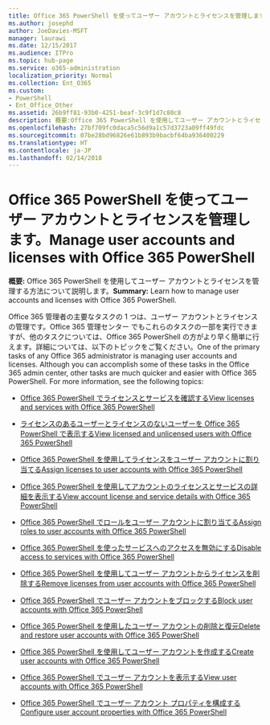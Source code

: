 ```yaml
---
title: Office 365 PowerShell を使ってユーザー アカウントとライセンスを管理します。
ms.author: josephd
author: JoeDavies-MSFT
manager: laurawi
ms.date: 12/15/2017
ms.audience: ITPro
ms.topic: hub-page
ms.service: o365-administration
localization_priority: Normal
ms.collection: Ent_O365
ms.custom:
- PowerShell
- Ent_Office_Other
ms.assetid: 26b9ff81-93b0-4251-beaf-3c9f1d7c80c8
description: 概要:Office 365 PowerShell を使用してユーザー アカウントとライセンスを管理する方法について説明します。
ms.openlocfilehash: 27bf709fc0daca5c56d9a1c57d3723a09ff49fdc
ms.sourcegitcommit: 07be28bd96826e61b893b9bacbf64ba936400229
ms.translationtype: HT
ms.contentlocale: ja-JP
ms.lasthandoff: 02/14/2018
---
```

# <a name="manage-user-accounts-and-licenses-with-office-365-powershell"></a><span data-ttu-id="bac56-103">Office 365 PowerShell を使ってユーザー アカウントとライセンスを管理します。</span><span class="sxs-lookup"><span data-stu-id="bac56-103">Manage user accounts and licenses with Office 365 PowerShell</span></span>

 <span data-ttu-id="bac56-104">**概要:** Office 365 PowerShell を使用してユーザー アカウントとライセンスを管理する方法について説明します。</span><span class="sxs-lookup"><span data-stu-id="bac56-104">**Summary:** Learn how to manage user accounts and licenses with Office 365 PowerShell.</span></span>
  
<span data-ttu-id="bac56-p101">Office 365 管理者の主要なタスクの 1 つは、ユーザー アカウントとライセンスの管理です。Office 365 管理センター でもこれらのタスクの一部を実行できますが、他のタスクについては、Office 365 PowerShell の方がより早く簡単に行えます。詳細については、以下のトピックをご覧ください。</span><span class="sxs-lookup"><span data-stu-id="bac56-p101">One of the primary tasks of any Office 365 administrator is managing user accounts and licenses. Although you can accomplish some of these tasks in the Office 365 admin center, other tasks are much quicker and easier with Office 365 PowerShell. For more information, see the following topics:</span></span>
  
- [<span data-ttu-id="bac56-108">Office 365 PowerShell でライセンスとサービスを確認する</span><span class="sxs-lookup"><span data-stu-id="bac56-108">View licenses and services with Office 365 PowerShell</span></span>](view-licenses-and-services-with-office-365-powershell.md)
    
- [<span data-ttu-id="bac56-109">ライセンスのあるユーザーとライセンスのないユーザーを Office 365 PowerShell で表示する</span><span class="sxs-lookup"><span data-stu-id="bac56-109">View licensed and unlicensed users with Office 365 PowerShell</span></span>](view-licensed-and-unlicensed-users-with-office-365-powershell.md)
    
- [<span data-ttu-id="bac56-110">Office 365 PowerShell を使用してライセンスをユーザー アカウントに割り当てる</span><span class="sxs-lookup"><span data-stu-id="bac56-110">Assign licenses to user accounts with Office 365 PowerShell</span></span>](assign-licenses-to-user-accounts-with-office-365-powershell.md)
    
- [<span data-ttu-id="bac56-111">Office 365 PowerShell を使用してアカウントのライセンスとサービスの詳細を表示する</span><span class="sxs-lookup"><span data-stu-id="bac56-111">View account license and service details with Office 365 PowerShell</span></span>](view-account-license-and-service-details-with-office-365-powershell.md)
    
- [<span data-ttu-id="bac56-112">Office 365 PowerShell でロールをユーザー アカウントに割り当てる</span><span class="sxs-lookup"><span data-stu-id="bac56-112">Assign roles to user accounts with Office 365 PowerShell</span></span>](assign-roles-to-user-accounts-with-office-365-powershell.md)
    
- [<span data-ttu-id="bac56-113">Office 365 PowerShell を使ったサービスへのアクセスを無効にする</span><span class="sxs-lookup"><span data-stu-id="bac56-113">Disable access to services with Office 365 PowerShell</span></span>](disable-access-to-services-with-office-365-powershell.md)
    
- [<span data-ttu-id="bac56-114">Office 365 PowerShell を使用してユーザー アカウントからライセンスを削除する</span><span class="sxs-lookup"><span data-stu-id="bac56-114">Remove licenses from user accounts with Office 365 PowerShell</span></span>](remove-licenses-from-user-accounts-with-office-365-powershell.md)
    
- [<span data-ttu-id="bac56-115">Office 365 PowerShell でユーザー アカウントをブロックする</span><span class="sxs-lookup"><span data-stu-id="bac56-115">Block user accounts with Office 365 PowerShell</span></span>](block-user-accounts-with-office-365-powershell.md)
    
- [<span data-ttu-id="bac56-116">Office 365 PowerShell を使用したユーザー アカウントの削除と復元</span><span class="sxs-lookup"><span data-stu-id="bac56-116">Delete and restore user accounts with Office 365 PowerShell</span></span>](delete-and-restore-user-accounts-with-office-365-powershell.md)
    
- [<span data-ttu-id="bac56-117">Office 365 PowerShell を使用してユーザー アカウントを作成する</span><span class="sxs-lookup"><span data-stu-id="bac56-117">Create user accounts with Office 365 PowerShell</span></span>](create-user-accounts-with-office-365-powershell.md)
    
- [<span data-ttu-id="bac56-118">Office 365 PowerShell でユーザー アカウントを表示する</span><span class="sxs-lookup"><span data-stu-id="bac56-118">View user accounts with Office 365 PowerShell</span></span>](view-user-accounts-with-office-365-powershell.md)
    
- [<span data-ttu-id="bac56-119">Office 365 PowerShell でユーザー アカウント プロパティを構成する</span><span class="sxs-lookup"><span data-stu-id="bac56-119">Configure user account properties with Office 365 PowerShell</span></span>](configure-user-account-properties-with-office-365-powershell.md)
    

